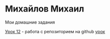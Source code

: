 

# Михайлов Михаил
Мои домашние задания


[Урок 12](https://mikhailrst.github.io/ "Описание") - работа с репозиторием на github
[урок](https://mikhailrst.github.io/Lessen/ "Моя готовая домашка")

